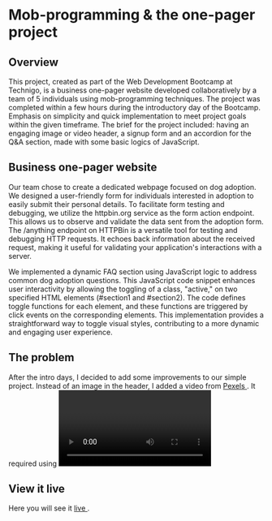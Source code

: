 # Mob-programming & the one-pager project

## Overview

This project, created as part of the Web Development Bootcamp at Technigo, is a business one-pager website developed collaboratively by a team of 5 individuals using mob-programming techniques. The project was completed within a few hours during the introductory day of the Bootcamp. Emphasis on simplicity and quick implementation to meet project goals within the given timeframe. The brief for the project included: having an engaging image or video header, a signup form and an accordion for the Q&A section, made with some basic logics of JavaScript. 

## Business one-pager website

Our team chose to create a dedicated webpage focused on dog adoption. We designed a user-friendly form for individuals interested in adoption to easily submit their personal details. To facilitate form testing and debugging, we utilize the httpbin.org service as the form action endpoint. This allows us to observe and validate the data sent from the adoption form. The /anything endpoint on HTTPBin is a versatile tool for testing and debugging HTTP requests. It echoes back information about the received request, making it useful for validating your application's interactions with a server.

We implemented a dynamic FAQ section using JavaScript logic to address common dog adoption questions. This JavaScript code snippet enhances user interactivity by allowing the toggling of a class, "active," on two specified HTML elements (#section1 and #section2). The code defines toggle functions for each element, and these functions are triggered by click events on the corresponding elements. This implementation provides a straightforward way to toggle visual styles, contributing to a more dynamic and engaging user experience.

## The problem

After the intro days, I decided to add some improvements to our simple project. Instead of an image in the header, I added a video from <a href="https://www.pexels.com/videos/" target="a_blank"> Pexels </a>. It required using <video> tag instead of placing the image as a background of the div. Then the video needed to be adjusted for each of three sizes of the screen to make this project responsive. 

## View it live
Here you will see it <a href="https://leafy-duckanoo-0d53b4.netlify.app/" target="_blank"> live </a>.
